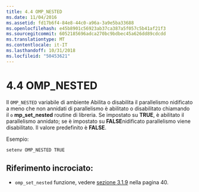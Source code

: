 ```yaml
---
title: 4.4 OMP_NESTED
ms.date: 11/04/2016
ms.assetid: fd17b6f4-84e8-44c0-a96a-3a9e5ba33688
ms.openlocfilehash: e45b8901c56923ab37ca387a5f057c5b41af21f3
ms.sourcegitcommit: 6052185696adca270bc9bdbec45a626dd89cdcdd
ms.translationtype: MT
ms.contentlocale: it-IT
ms.lasthandoff: 10/31/2018
ms.locfileid: "50453621"
---
```

# <a name="44-ompnested"></a>4.4 OMP_NESTED

Il `OMP_NESTED` variabile di ambiente Abilita o disabilita il parallelismo nidificato a meno che non annidati di parallelismo è abilitato o disabilitato chiamando il `o` **mp_set_nested** routine di libreria. Se impostato su **TRUE**, è abilitato il parallelismo annidato; se è impostato su **FALSE**nidificato parallelismo viene disabilitato. Il valore predefinito è **FALSE**.

Esempio:

```
setenv OMP_NESTED TRUE
```

## <a name="cross-reference"></a>Riferimento incrociato:

- `omp_set_nested` funzione, vedere [sezione 3.1.9](../../parallel/openmp/3-1-9-omp-set-nested-function.md) nella pagina 40.